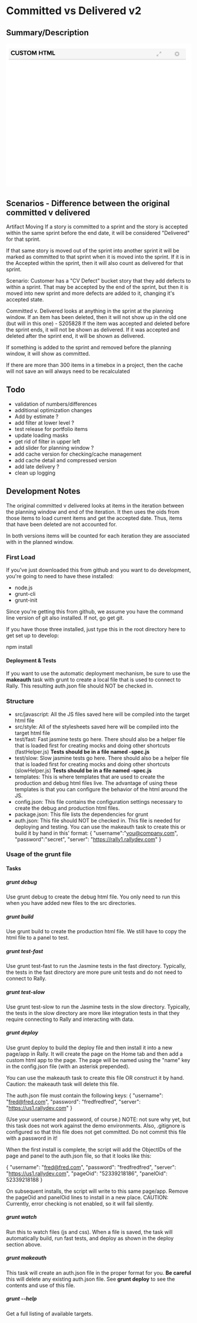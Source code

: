 # Committed vs Delivered v2

## Summary/Description

![screenshot](./images/screenshot.png "This is an example")

## Scenarios - Difference between the original committed v delivered

Artifact Moving 
If a story is committed to a sprint and the story is accepted within the same sprint before the end date, it will be considered "Delivered" for that sprint.  

If that same story is moved out of the sprint into another sprint it will be marked as committed to that sprint when it is moved into the sprint.  If it is in the Accepted within the sprint, then it will also count as delivered for that sprint.  

Scenario:  Customer has a "CV Defect" bucket story that they add defects to within a sprint.  That may be accepted by the end of the sprint, but then it is moved into new sprint and more defects are added to it, changing it's accepted state.  

Committed v. Delivered looks at anything in the sprint at the planning window.
If an item has been deleted, then it will not show up in the old one (but will in this one) - S205828
If the item was accepted and deleted before the sprint ends, it will not be shown as delivered.  If it was accepted and deleted after the sprint end, it will be shown as delivered.

If something is added to the sprint and removed before the planning window, it will show as committed.  

If there are more than 300 items in a timebox in a project, then the cache will not save an will always need to be recalculated 

## Todo
- validation of numbers/differences 
- additional optimization changes
- Add by estimate ?
- add filter at lower level ?
- test release for portfolio items 
- update loading masks 
- get rid of filter in upper left
- add slider for planning window ?
- add cache version for checking/cache management
- add cache detail and compressed version 
- add late delivery ?
- clean up logging

## Development Notes

The original committed v delivered looks at items in the iteration between the planning window and end of the iteration.  It then uses the oids from those items to load current items and get the accepted date.  Thus, items that have been deleted are not accounted for.  

In both versions items will be counted for each iteration they are associated with in the planned window.  

### First Load

If you've just downloaded this from github and you want to do development,
you're going to need to have these installed:

 * node.js
 * grunt-cli
 * grunt-init

Since you're getting this from github, we assume you have the command line
version of git also installed.  If not, go get git.

If you have those three installed, just type this in the root directory here
to get set up to develop:

  npm install

#### Deployment & Tests

If you want to use the automatic deployment mechanism, be sure to use the
**makeauth** task with grunt to create a local file that is used to connect
to Rally.  This resulting auth.json file should NOT be checked in.

### Structure

  * src/javascript:  All the JS files saved here will be compiled into the
  target html file
  * src/style: All of the stylesheets saved here will be compiled into the
  target html file
  * test/fast: Fast jasmine tests go here.  There should also be a helper
  file that is loaded first for creating mocks and doing other shortcuts
  (fastHelper.js) **Tests should be in a file named <something>-spec.js**
  * test/slow: Slow jasmine tests go here.  There should also be a helper
  file that is loaded first for creating mocks and doing other shortcuts
  (slowHelper.js) **Tests should be in a file named <something>-spec.js**
  * templates: This is where templates that are used to create the production
  and debug html files live.  The advantage of using these templates is that
  you can configure the behavior of the html around the JS.
  * config.json: This file contains the configuration settings necessary to
  create the debug and production html files.  
  * package.json: This file lists the dependencies for grunt
  * auth.json: This file should NOT be checked in.  This file is needed for deploying
  and testing.  You can use the makeauth task to create this or build it by hand in this'
  format:
    {
        "username":"you@company.com",
        "password":"secret",
        "server": "https://rally1.rallydev.com"
    }

### Usage of the grunt file
#### Tasks

##### grunt debug

Use grunt debug to create the debug html file.  You only need to run this when you have added new files to
the src directories.

##### grunt build

Use grunt build to create the production html file.  We still have to copy the html file to a panel to test.

##### grunt test-fast

Use grunt test-fast to run the Jasmine tests in the fast directory.  Typically, the tests in the fast
directory are more pure unit tests and do not need to connect to Rally.

##### grunt test-slow

Use grunt test-slow to run the Jasmine tests in the slow directory.  Typically, the tests in the slow
directory are more like integration tests in that they require connecting to Rally and interacting with
data.

##### grunt deploy

Use grunt deploy to build the deploy file and then install it into a new page/app in Rally.  It will create the page on the Home tab and then add a custom html app to the page.  The page will be named using the "name" key in the config.json file (with an asterisk prepended).

You can use the makeauth task to create this file OR construct it by hand.  Caution: the
makeauth task will delete this file.

The auth.json file must contain the following keys:
{
    "username": "fred@fred.com",
    "password": "fredfredfred",
    "server": "https://us1.rallydev.com"
}

(Use your username and password, of course.)  NOTE: not sure why yet, but this task does not work against the demo environments.  Also, .gitignore is configured so that this file does not get committed.  Do not commit this file with a password in it!

When the first install is complete, the script will add the ObjectIDs of the page and panel to the auth.json file, so that it looks like this:

{
    "username": "fred@fred.com",
    "password": "fredfredfred",
    "server": "https://us1.rallydev.com",
    "pageOid": "52339218186",
    "panelOid": 52339218188
}

On subsequent installs, the script will write to this same page/app. Remove the
pageOid and panelOid lines to install in a new place.  CAUTION:  Currently, error checking is not enabled, so it will fail silently.

##### grunt watch

Run this to watch files (js and css).  When a file is saved, the task will automatically build, run fast tests, and deploy as shown in the deploy section above.

##### grunt makeauth

This task will create an auth.json file in the proper format for you.  **Be careful** this will delete any existing auth.json file.  See **grunt deploy** to see the contents and use of this file.

##### grunt --help  

Get a full listing of available targets.
